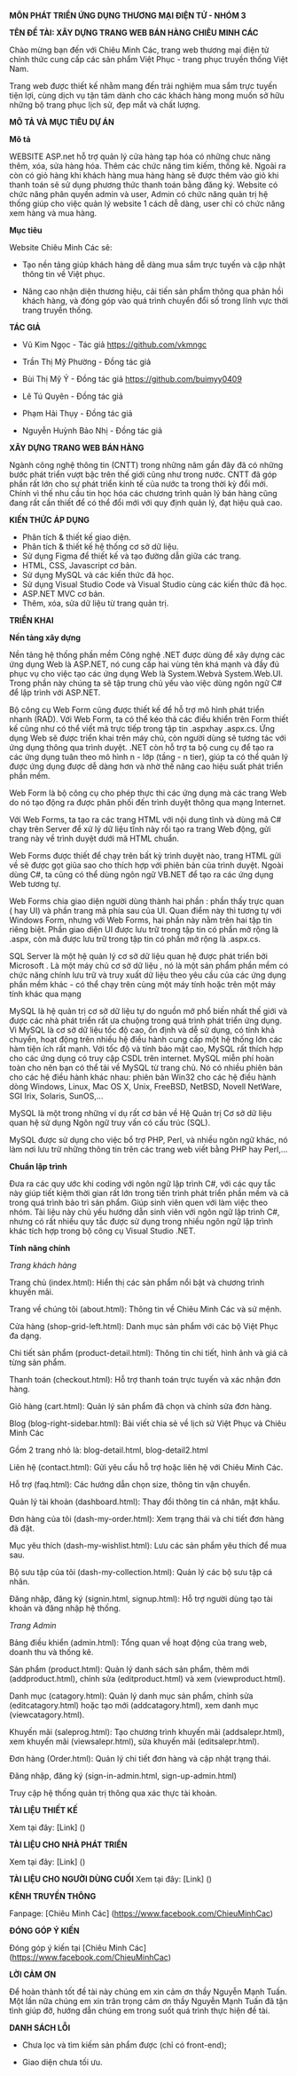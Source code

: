 
**MÔN PHÁT TRIỂN ỨNG DỤNG THƯƠNG MẠI ĐIỆN TỬ - NHÓM 3**

**TÊN ĐỀ TÀI: XÂY DỰNG TRANG WEB BÁN HÀNG CHIÊU MINH CÁC**

Chào mừng bạn đến với Chiêu Minh Các, trang web thương mại điện tử chính thức cung cấp các sản phẩm Việt Phục - trang phục truyền thống Việt Nam.

Trang web được thiết kế nhằm mang đến trải nghiệm mua sắm trực tuyến tiện lợi, cùng dịch vụ tận tâm dành cho các khách hàng mong muốn sở hữu những bộ trang phục lịch sử, đẹp mắt và chất lượng.

**MÔ TẢ VÀ MỤC TIÊU DỰ ÁN**

**Mô tả**

WEBSITE ASP.net hỗ trợ quản lý cửa hàng tạp hóa có những chưc năng thêm, xóa, sửa hàng hóa. Thêm các chức năng tìm kiếm, thống kê. Ngoài ra còn có giỏ hàng khi khách hàng mua hàng hàng sẽ được thêm vào giỏ khi thanh toán sẽ sử dụng phương thức thanh toán bằng đăng ký. Website có chức năng phân quyền admin và user, Admin có chức năng quản trị hệ thống giúp cho việc quản lý website 1 cách dễ dàng, user chỉ có chức năng xem hàng và mua hàng.

**Mục tiêu**

Website Chiêu Minh Các sẽ:

- Tạo nền tảng giúp khách hàng dễ dàng mua sắm trực tuyến và cập nhật thông tin về Việt phục.

- Nâng cao nhận diện thương hiệu, cải tiến sản phẩm thông qua phản hồi khách hàng, và đóng góp vào quá trình chuyển đổi số trong lĩnh vực thời trang truyền thống.

**TÁC GIẢ**

- Vũ Kim Ngọc - Tác giả https://github.com/vkmngc

- Trần Thị Mỹ Phường - Đồng tác giả

- Bùi Thị Mỹ Ý - Đồng tác giả https://github.com/buimyy0409

- Lê Tú Quyên - Đồng tác giả

- Phạm Hải Thụy - Đồng tác giả

- Nguyễn Huỳnh Bảo Nhị - Đồng tác giả

**XÂY DỰNG TRANG WEB BÁN HÀNG**

Ngành công nghệ thông tin (CNTT) trong những năm gần đây đã có những bước phát triển vượt bậc trên thế giới cũng như trong nước. CNTT đã góp phần rất lớn cho sự phát triển kinh tế của nước ta trong thời kỳ đổi mới. Chính vì thế nhu cầu tin học hóa các chương trình quản lý bán hàng cũng đang rất cần thiết để có thể đổi mới với quy định quản lý, đạt hiệu quả cao.

**KIẾN THỨC ÁP DỤNG**
- Phân tích & thiết kế giao diện.
- Phân tích & thiết kế hệ thống cơ sở dữ liệu.
- Sử dụng Figma để thiết kế và tạo đường dẫn giữa các trang.
- HTML, CSS, Javascript cơ bản.
- Sử dụng MySQL và các kiến thức đã học.
- Sử dụng Visual Studio Code và Visual Studio cùng các kiến thức đã học.
- ASP.NET MVC cơ bản.
- Thêm, xóa, sửa dữ liệu từ trang quản trị.

**TRIỂN KHAI**

**Nền tảng xây dựng**

Nền tảng hệ thống phần mềm Công nghệ .NET được dùng để xây dựng các ứng dụng Web là ASP.NET, nó cung cấp hai vùng tên khá mạnh và đầy đủ phục vụ cho việc tạo các ứng dụng Web là System.Webvà System.Web.UI. Trong phần này chúng ta sẽ tập trung chủ yếu vào việc dùng ngôn ngữ C# để lập trình với ASP.NET.

Bộ công cụ Web Form cũng được thiết kế để hỗ trợ mô hình phát triển nhanh (RAD). Với Web Form, ta có thể kéo thả các điều khiển trên Form thiết kế cũng như có thể viết mã trực tiếp trong tập tin .aspxhay .aspx.cs. Ứng dụng Web sẽ được triển khai trên máy chủ, còn người dùng sẽ tương tác với ứng dụng thông qua trình duyệt. .NET còn hỗ trợ ta bộ cung cụ để tạo ra các ứng dụng tuân theo mô hình n - lớp (tầng - n tier), giúp ta có thể quản lý được ứng dụng được dễ dàng hơn và nhờ thế nâng cao hiệu suất phát triển phần mềm.

Web Form là bộ công cụ cho phép thực thi các ứng dụng mà các trang Web do nó tạo động ra được phân phối đến trình duyệt thông qua mạng Internet.

Với Web Forms, ta tạo ra các trang HTML với nội dung tĩnh và dùng mã C# chạy trên Server để xử lý dữ liệu tĩnh này rồi tạo ra trang Web động, gửi trang này về trình duyệt dưới mã HTML chuẩn.

Web Forms được thiết để chạy trên bất kỳ trình duyệt nào, trang HTML gửi về sẽ được gọt giũa sao cho thích hợp với phiên bản của trình duyệt. Ngoài dùng C#, ta cũng có thể dùng ngôn ngữ VB.NET để tạo ra các ứng dụng Web tương tự.

Web Forms chia giao diện người dùng thành hai phần : phần thấy trực quan ( hay UI) và phần trang mã phía sau của UI. Quan điểm này thì tương tự với Windows Form, nhưng với Web Forms, hai phần này nằm trên hai tập tin riêng biệt. Phần giao diện UI được lưu trữ trong tập tin có phần mở rộng là .aspx, còn mã được lưu trữ trong tập tin có phần mở rộng là .aspx.cs.

SQL Server là một hệ quản lý cơ sở dữ liệu quan hệ được phát triển bởi Microsoft . Là một máy chủ cơ sở dữ liệu , nó là một sản phẩm phần mềm có chức năng chính lưu trữ và truy xuất dữ liệu theo yêu cầu của các ứng dụng phần mềm khác - có thể chạy trên cùng một máy tính hoặc trên một máy tính khác qua mạng

MySQL là hệ quản trị cơ sở dữ liệu tự do nguồn mở phổ biến nhất thế giới và được các nhà phát triển rất ưa chuộng trong quá trình phát triển ứng dụng. Vì MySQL là cơ sở dữ liệu tốc độ cao, ổn định và dễ sử dụng, có tính khả chuyển, hoạt động trên nhiều hệ điều hành cung cấp một hệ thống lớn các hàm tiện ích rất mạnh. Với tốc độ và tính bảo mật cao, MySQL rất thích hợp cho các ứng dụng có truy cập CSDL trên internet. MySQL miễn phí hoàn toàn cho nên bạn có thể tải về MySQL từ trang chủ. Nó có nhiều phiên bản cho các hệ điều hành khác nhau: phiên bản Win32 cho các hệ điều hành dòng Windows, Linux, Mac OS X, Unix, FreeBSD, NetBSD, Novell NetWare, SGI Irix, Solaris, SunOS,...

MySQL là một trong những ví dụ rất cơ bản về Hệ Quản trị Cơ sở dữ liệu quan hệ sử dụng Ngôn ngữ truy vấn có cấu trúc (SQL).

MySQL được sử dụng cho việc bổ trợ PHP, Perl, và nhiều ngôn ngữ khác, nó làm nơi lưu trữ những thông tin trên các trang web viết bằng PHP hay Perl,...

**Chuẩn lập trình**

Đưa ra các quy ước khi coding với ngôn ngữ lập trình C#, với các quy tắc này giúp tiết kiệm thời gian rất lớn trong tiến trình phát triển phần mềm và cả trong quá trình bảo trì sản phẩm. Giúp sinh viên quen với làm việc theo nhóm. Tài liệu này chủ yếu hướng dẫn sinh viên với ngôn ngữ lập trình C#, nhưng có rất nhiều quy tắc được sử dụng trong nhiều ngôn ngữ lập trình khác tích hợp trong bộ công cụ Visual Studio .NET.

**Tính năng chính**

_Trang khách hàng_

Trang chủ (index.html): Hiển thị các sản phẩm nổi bật và chương trình khuyến mãi.

Trang về chúng tôi (about.html): Thông tin về Chiêu Minh Các và sứ mệnh.

Cửa hàng (shop-grid-left.html): Danh mục sản phẩm với các bộ Việt Phục đa dạng.

Chi tiết sản phẩm (product-detail.html): Thông tin chi tiết, hình ảnh và giá cả từng sản phẩm.

Thanh toán (checkout.html): Hỗ trợ thanh toán trực tuyến và xác nhận đơn hàng.

Giỏ hàng (cart.html): Quản lý sản phẩm đã chọn và chỉnh sửa đơn hàng.

Blog (blog-right-sidebar.html): Bài viết chia sẻ về lịch sử Việt Phục và Chiêu Minh Các

Gồm 2 trang nhỏ là: blog-detail.html, blog-detail2.html

Liên hệ (contact.html): Gửi yêu cầu hỗ trợ hoặc liên hệ với Chiêu Minh Các.

Hỗ trợ (faq.html): Các hướng dẫn chọn size, thông tin vận chuyển.

Quản lý tài khoản (dashboard.html): Thay đổi thông tin cá nhân, mật khẩu.

Đơn hàng của tôi (dash-my-order.html): Xem trạng thái và chi tiết đơn hàng đã đặt.

Mục yêu thích (dash-my-wishlist.html): Lưu các sản phẩm yêu thích để mua sau.

Bộ sưu tập của tôi (dash-my-collection.html): Quản lý các bộ sưu tập cá nhân.

Đăng nhập, đăng ký (signin.html, signup.html): Hỗ trợ người dùng tạo tài khoản và đăng nhập hệ thống.


_Trang Admin_

Bảng điều khiển (admin.html): Tổng quan về hoạt động của trang web, doanh thu và thống kê.

Sản phẩm (product.html): Quản lý danh sách sản phẩm, thêm mới (addproduct.html), chỉnh sửa (editproduct.html) và xem (viewproduct.html).

Danh mục (catagory.html): Quản lý danh mục sản phẩm, chỉnh sửa (editcatagory.html) hoặc tạo mới (addcatagory.html), xem danh mục (viewcatagory.html).

Khuyến mãi (saleprog.html): Tạo chương trình khuyến mãi (addsalepr.html), xem khuyến mãi (viewsalepr.html), sửa khuyến mãi (editsalepr.html).

Đơn hàng (Order.html): Quản lý chi tiết đơn hàng và cập nhật trạng thái.

Đăng nhập, đăng ký (sign-in-admin.html, sign-up-admin.html)

Truy cập hệ thống quản trị thông qua xác thực tài khoản.

**TÀI LIỆU THIẾT KẾ**

Xem tại đây: [Link] ()

**TÀI LIỆU CHO NHÀ PHÁT TRIỂN**

Xem tại đây: [Link] ()

**TÀI LIỆU CHO NGƯỜI DÙNG CUỐI**
Xem tại đây: [Link] ()

**KÊNH TRUYỀN THÔNG**

Fanpage: [Chiêu Minh Các] (https://www.facebook.com/ChieuMinhCac)

**ĐÓNG GÓP Ý KIẾN**

Đóng góp ý kiến tại [Chiêu Minh Các] (https://www.facebook.com/ChieuMinhCac)

**LỜI CẢM ƠN**

Để hoàn thành tốt đề tài này chúng em xin cảm ơn thầy Nguyễn Mạnh Tuấn. Một lần nữa chúng em xin trân trọng cảm ơn thầy Nguyễn Mạnh Tuấn đã tận tình giúp đỡ, hướng dẫn chúng em trong suốt quá trình thực hiện đề tài.

**DANH SÁCH LỖI**

- Chưa lọc và tìm kiếm sản phẩm được (chỉ có front-end);

- Giao diện chưa tối ưu.